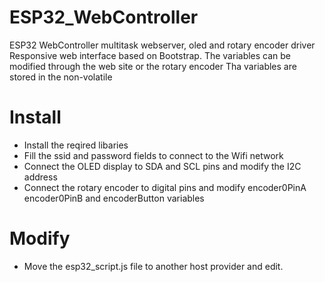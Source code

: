 # ESP32_WebController
ESP32 WebController multitask webserver, oled and rotary encoder driver
Responsive web interface based on Bootstrap. The variables can be modified through the web site or the rotary encoder
Tha variables are stored in the non-volatile

# Install
- Install the reqired libaries
- Fill the ssid and password fields to connect to the Wifi network
- Connect the OLED display to SDA and SCL pins and modify the I2C address
- Connect the rotary encoder to digital pins and modify encoder0PinA encoder0PinB and encoderButton variables

# Modify
- Move the esp32_script.js file to another host provider and edit.
